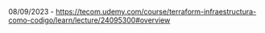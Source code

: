 08/09/2023 - https://tecom.udemy.com/course/terraform-infraestructura-como-codigo/learn/lecture/24095300#overview